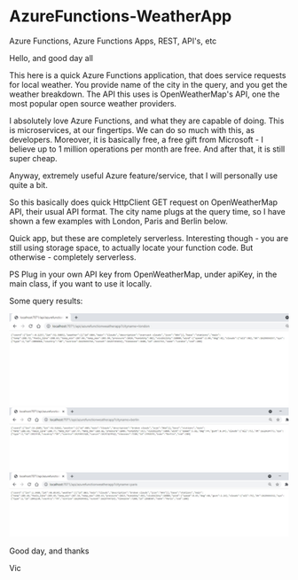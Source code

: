 # AzureFunctions-WeatherApp
Azure Functions, Azure Functions Apps, REST, API's, etc

Hello, and good day all

This here is a quick Azure Functions application, that does service requests for local weather. You provide name of the city in the query, and you get the weather breakdown. The API this uses is OpenWeatherMap's API, one the most popular open source weather providers.

I absolutely love Azure Functions, and what they are capable of doing. This is microservices, at our fingertips. We can do so much with this, as developers. Moreover, it is basically free, a free gift from Microsoft - I believe up to 1 million operations per month are free. And after that, it is still super cheap.

Anyway, extremely useful Azure feature/service, that I will personally use quite a bit.

So this basically does quick HttpClient GET request on OpenWeatherMap API, their usual API format. The city name plugs at the query time, so I have shown a few examples with London, Paris and Berlin below.

Quick app, but these are completely serverless. Interesting though - you are still using storage space, to actually locate your function code. But otherwise - completely serverless.

PS Plug in your own API key from OpenWeatherMap, under apiKey, in the main class, if you want to use it locally.

Some query results:

![alt text](https://github.com/VBukowsky81/AzureFunctions-WeatherApp/blob/master/Other/London.jpg)
![alt text](https://github.com/VBukowsky81/AzureFunctions-WeatherApp/blob/master/Other/Berlin.jpg)
![alt text](https://github.com/VBukowsky81/AzureFunctions-WeatherApp/blob/master/Other/Paris.jpg)

Good day, and thanks

Vic
